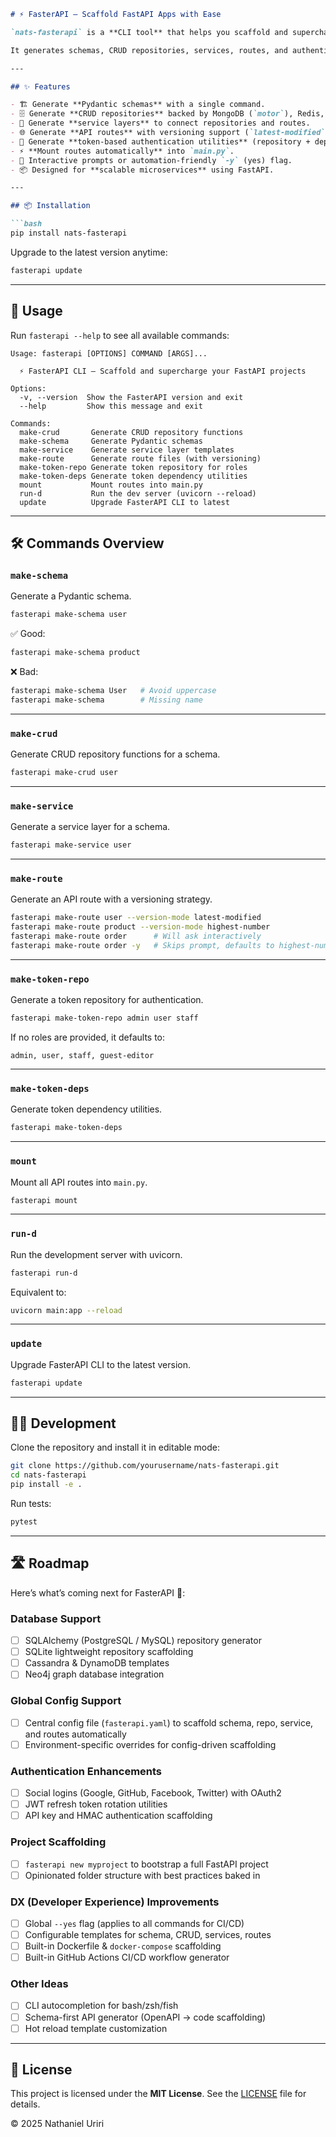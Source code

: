 ````markdown
# ⚡ FasterAPI — Scaffold FastAPI Apps with Ease

`nats-fasterapi` is a **CLI tool** that helps you scaffold and supercharge FastAPI projects.  

It generates schemas, CRUD repositories, services, routes, and authentication utilities — so you can focus on building features instead of repetitive boilerplate. Think of it as a **FastAPI project generator + productivity booster 🚀**.  

---

## ✨ Features

- 🏗️ Generate **Pydantic schemas** with a single command.  
- 🗄️ Generate **CRUD repositories** backed by MongoDB (`motor`), Redis, or custom logic.  
- 🔧 Generate **service layers** to connect repositories and routes.  
- 🌐 Generate **API routes** with versioning support (`latest-modified` / `highest-number`).  
- 🔑 Generate **token-based authentication utilities** (repository + dependencies).  
- ⚡ **Mount routes automatically** into `main.py`.  
- 🎯 Interactive prompts or automation-friendly `-y` (yes) flag.  
- 📦 Designed for **scalable microservices** using FastAPI.  

---

## 📦 Installation

```bash
pip install nats-fasterapi
````

Upgrade to the latest version anytime:

```bash
fasterapi update
```

---

## 🚀 Usage

Run `fasterapi --help` to see all available commands:

```
Usage: fasterapi [OPTIONS] COMMAND [ARGS]...

  ⚡ FasterAPI CLI — Scaffold and supercharge your FastAPI projects

Options:
  -v, --version  Show the FasterAPI version and exit
  --help         Show this message and exit

Commands:
  make-crud       Generate CRUD repository functions
  make-schema     Generate Pydantic schemas
  make-service    Generate service layer templates
  make-route      Generate route files (with versioning)
  make-token-repo Generate token repository for roles
  make-token-deps Generate token dependency utilities
  mount           Mount routes into main.py
  run-d           Run the dev server (uvicorn --reload)
  update          Upgrade FasterAPI CLI to latest
```

---

## 🛠️ Commands Overview

### `make-schema`

Generate a Pydantic schema.

```bash
fasterapi make-schema user
```

✅ Good:

```bash
fasterapi make-schema product
```

❌ Bad:

```bash
fasterapi make-schema User   # Avoid uppercase
fasterapi make-schema        # Missing name
```

---

### `make-crud`

Generate CRUD repository functions for a schema.

```bash
fasterapi make-crud user
```

---

### `make-service`

Generate a service layer for a schema.

```bash
fasterapi make-service user
```

---

### `make-route`

Generate an API route with a versioning strategy.

```bash
fasterapi make-route user --version-mode latest-modified
fasterapi make-route product --version-mode highest-number
fasterapi make-route order      # Will ask interactively
fasterapi make-route order -y   # Skips prompt, defaults to highest-number
```

---

### `make-token-repo`

Generate a token repository for authentication.

```bash
fasterapi make-token-repo admin user staff
```

If no roles are provided, it defaults to:

```
admin, user, staff, guest-editor
```

---

### `make-token-deps`

Generate token dependency utilities.

```bash
fasterapi make-token-deps
```

---

### `mount`

Mount all API routes into `main.py`.

```bash
fasterapi mount
```

---

### `run-d`

Run the development server with uvicorn.

```bash
fasterapi run-d
```

Equivalent to:

```bash
uvicorn main:app --reload
```

---

### `update`

Upgrade FasterAPI CLI to the latest version.

```bash
fasterapi update
```

---

## 👨‍💻 Development

Clone the repository and install it in editable mode:

```bash
git clone https://github.com/yourusername/nats-fasterapi.git
cd nats-fasterapi
pip install -e .
```

Run tests:

```bash
pytest
```

---

## 🛣️ Roadmap

Here’s what’s coming next for FasterAPI 🚀:

### Database Support

* [ ] SQLAlchemy (PostgreSQL / MySQL) repository generator
* [ ] SQLite lightweight repository scaffolding
* [ ] Cassandra & DynamoDB templates
* [ ] Neo4j graph database integration

### Global Config Support

* [ ] Central config file (`fasterapi.yaml`) to scaffold schema, repo, service, and routes automatically
* [ ] Environment-specific overrides for config-driven scaffolding

### Authentication Enhancements

* [ ] Social logins (Google, GitHub, Facebook, Twitter) with OAuth2
* [ ] JWT refresh token rotation utilities
* [ ] API key and HMAC authentication scaffolding

### Project Scaffolding

* [ ] `fasterapi new myproject` to bootstrap a full FastAPI project
* [ ] Opinionated folder structure with best practices baked in

### DX (Developer Experience) Improvements

* [ ] Global `--yes` flag (applies to all commands for CI/CD)
* [ ] Configurable templates for schema, CRUD, services, routes
* [ ] Built-in Dockerfile & `docker-compose` scaffolding
* [ ] Built-in GitHub Actions CI/CD workflow generator

### Other Ideas

* [ ] CLI autocompletion for bash/zsh/fish
* [ ] Schema-first API generator (OpenAPI → code scaffolding)
* [ ] Hot reload template customization

---

## 📄 License

This project is licensed under the **MIT License**.
See the [LICENSE](LICENSE) file for details.

© 2025 Nathaniel Uriri

```
```
